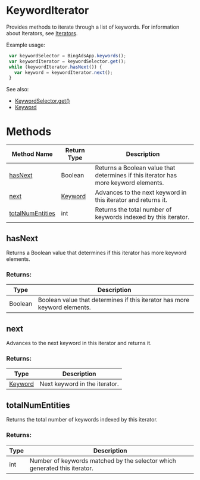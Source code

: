 # KeywordIterator
Provides methods to iterate through a list of keywords. For information about Iterators, see [Iterators](../concepts/iterators).

Example usage:
```javascript
 var keywordSelector = BingAdsApp.keywords();
 var keywordIterator = keywordSelector.get();
 while (keywordIterator.hasNext()) {
   var keyword = keywordIterator.next();
 }
```

See also:

- [KeywordSelector.get()](./KeywordSelector#get)
- [Keyword](./Keyword)


# Methods
|Method Name|Return Type|Description|
|-|-|-
[hasNext](#hasnext)|Boolean|Returns a Boolean value that determines if this iterator has more keyword elements.
[next](#next)|[Keyword](./Keyword)|Advances to the next keyword in this iterator and returns it.
[totalNumEntities](#totalnumentities)|int|Returns the total number of keywords indexed by this iterator.

## <a name="hasnext"></a>hasNext
Returns a Boolean value that determines if this iterator has more keyword elements.

### Returns:
|Type|Description|
|-|-
Boolean|Boolean value that determines if this iterator has more keyword elements.

## <a name="next"></a>next
Advances to the next keyword in this iterator and returns it.

### Returns:
|Type|Description|
|-|-
[Keyword](./Keyword)|Next keyword in the iterator.

## <a name="totalnumentities"></a>totalNumEntities
Returns the total number of keywords indexed by this iterator. 

### Returns:
|Type|Description|
|-|-
int|Number of keywords matched by the selector which generated this iterator.

